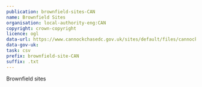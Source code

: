 ```yaml
---
publication: brownfield-sites-CAN
name: Brownfield Sites
organisation: local-authority-eng:CAN
copyright: crown-copyright
licence: ogl
data-url: https://www.cannockchasedc.gov.uk/sites/default/files/cannockchase_brownfieldregister_2017-12-01_rev1.csv
data-gov-uk: 
task: csv
prefix: brownfield-site-CAN
suffix: .txt
---
```


Brownfield sites

